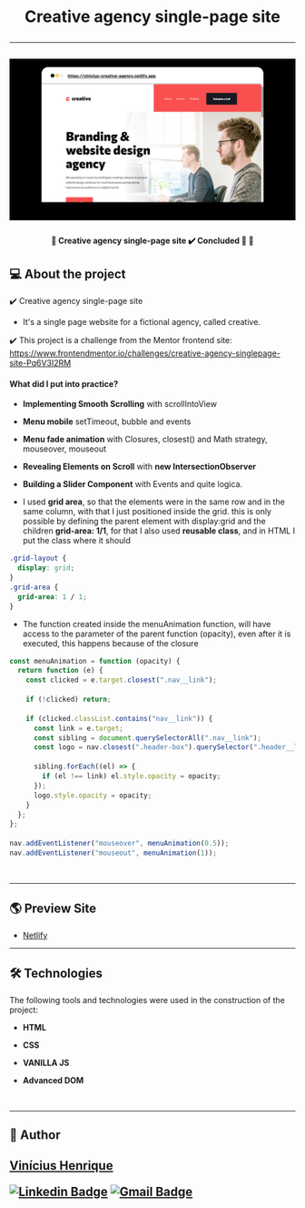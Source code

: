 </p>
<h1 align="center"> 
    Creative agency single-page site
 <br> 
    <hr>
    <img alt="bankist" title="" src="readme/apr.png"/>
</h1>

<h4 align="center"> 
	🚧 Creative agency single-page site
 ✔️ Concluded 🚀 🚧
</h4>

## 💻 About the project

✔️ Creative agency single-page site

- It's a single page website for a fictional agency, called creative.

✔️ This project is a challenge from the Mentor frontend site: https://www.frontendmentor.io/challenges/creative-agency-singlepage-site-Pq6V3I2RM

<h4>What did I put into practice?</h4>

- <b>Implementing Smooth Scrolling</b> with scrollIntoView

- <b>Menu mobile</b> setTimeout, bubble and events

- <b>Menu fade animation</b> with Closures, closest() and Math strategy, mouseover, mouseout

- <b>Revealing Elements on Scroll</b> with <b>new IntersectionObserver</b>

- <b>Building a Slider Component</b> with Events and quite logica.

- I used <b>grid area</b>, so that the elements were in the same row and in the same column, with that I just positioned inside the grid. this is only possible by defining the parent element with display:grid and the children <b>grid-area: 1/1</b>, for that I also used <b>reusable class</b>, and in HTML I put the class where it should

```css
.grid-layout {
  display: grid;
}
.grid-area {
  grid-area: 1 / 1;
}
```

- The function created inside the menuAnimation function, will have access to the parameter of the parent function (opacity), even after it is executed, this happens because of the closure

```js
const menuAnimation = function (opacity) {
  return function (e) {
    const clicked = e.target.closest(".nav__link");

    if (!clicked) return;

    if (clicked.classList.contains("nav__link")) {
      const link = e.target;
      const sibling = document.querySelectorAll(".nav__link");
      const logo = nav.closest(".header-box").querySelector(".header__logo");

      sibling.forEach((el) => {
        if (el !== link) el.style.opacity = opacity;
      });
      logo.style.opacity = opacity;
    }
  };
};

nav.addEventListener("mouseover", menuAnimation(0.5));
nav.addEventListener("mouseout", menuAnimation(1));
```

<img alt="" title="" src="readme/nivel.svg"/>

---

## 🌎 Preview Site

- [Netlify](https://vinicius-creative-agency.netlify.app)

---

## 🛠 Technologies

The following tools and technologies were used in the construction of the project:

- **HTML**

- **CSS**

- **VANILLA JS**

- **Advanced DOM**

<!-- - **FLEXBOX** -->

<!-- - **CSS GRID** -->

<!-- - **METODOLOGIA BEM** -->

<!-- - **MEDIA QUERIES** -->

<!-- - **FIGMA** -->

<!-- - **[Leaflet](https://react-leaflet.js.org/en/)**
- **[React Leaflet](https://react-leaflet.js.org/)**
- **[React Dropzone](https://github.com/react-dropzone/react-dropzone)**

> Veja o arquivo [package.json](https://github.com/tgmarinho/README-ecoleta/blob/master/web/package.json)

#### [](https://github.com/tgmarinho/Ecoleta#server-nodejs--typescript)**Server** ([NodeJS](https://nodejs.org/en/) + [TypeScript](https://www.typescriptlang.org/))

- **[Express](https://expressjs.com/)**
- **[CORS](https://expressjs.com/en/resources/middleware/cors.html)**
- **[KnexJS](http://knexjs.org/)**
- **[SQLite](https://github.com/mapbox/node-sqlite3)**
- **[ts-node](https://github.com/TypeStrong/ts-node)**
- **[dotENV](https://github.com/motdotla/dotenv)**
- **[Multer](https://github.com/expressjs/multer)**
- **[Celebrate](https://github.com/arb/celebrate)**
- **[Joi](https://github.com/hapijs/joi)**

> Veja o arquivo [package.json](https://github.com/tgmarinho/README-ecoleta/blob/master/server/package.json)

#### [](https://github.com/tgmarinho/Ecoleta#mobile-react-native--typescript)**Mobile** ([React Native](http://www.reactnative.com/) + [TypeScript](https://www.typescriptlang.org/))

- **[Expo](https://expo.io/)**
- **[Expo Google Fonts](https://github.com/expo/google-fonts)**
- **[React Navigation](https://reactnavigation.org/)**
- **[React Native Maps](https://github.com/react-native-community/react-native-maps)**
- **[Expo Constants](https://docs.expo.io/versions/latest/sdk/constants/)**
- **[React Native SVG](https://github.com/react-native-community/react-native-svg)**
- **[Axios](https://github.com/axios/axios)**
- **[Expo Location](https://docs.expo.io/versions/latest/sdk/location/)**
- **[Expo Mail Composer](https://docs.expo.io/versions/latest/sdk/mail-composer/)**

> Veja o arquivo [package.json](https://github.com/tgmarinho/README-ecoleta/blob/master/mobile/package.json)

#### [](https://github.com/tgmarinho/Ecoleta#utilit%C3%A1rios)**Utilitários**

- Protótipo: **[Figma](https://www.figma.com/)** → **[Protótipo (Ecoleta)](https://www.figma.com/file/1SxgOMojOB2zYT0Mdk28lB/Ecoleta)**
- API: **[IBGE API](https://servicodados.ibge.gov.br/api/docs/localidades?versao=1)** → **[API de UFs](https://servicodados.ibge.gov.br/api/docs/localidades?versao=1#api-UFs-estadosGet)**, **[API de Municípios](https://servicodados.ibge.gov.br/api/docs/localidades?versao=1#api-Municipios-estadosUFMunicipiosGet)**
- Maps: **[Leaflet](https://react-leaflet.js.org/en/)**
- Editor: **[Visual Studio Code](https://code.visualstudio.com/)** → Extensions: **[SQLite](https://marketplace.visualstudio.com/items?itemName=alexcvzz.vscode-sqlite)**
- Markdown: **[StackEdit](https://stackedit.io/)**, **[Markdown Emoji](https://gist.github.com/rxaviers/7360908)**
- Commit Conventional: **[Commitlint](https://github.com/conventional-changelog/commitlint)**
- Teste de API: **[Insomnia](https://insomnia.rest/)**
- Ícones: **[Feather Icons](https://feathericons.com/)**, **[Font Awesome](https://fontawesome.com/)**
- Fontes: **[Ubuntu](https://fonts.google.com/specimen/Ubuntu)**, **[Roboto](https://fonts.google.com/specimen/Roboto)**

---

## 👨‍💻 Contribuidores

💜 Um super thanks 👏 para essa galera que fez esse produto sair do campo da ideia e entrar nas lojas de aplicativos :)

<table>
  <tr>
    <td align="center"><a href="https://rocketseat.com.br"><img style="border-radius: 50%;" src="https://avatars2.githubusercontent.com/u/2254731?s=400&u=0ba16a79456c2f250e7579cb388fa18c5c2d7d65&v=4" width="100px;" alt=""/><br /><sub><b>Diego Fernandes</b></sub></a><br /><a href="https://rocketseat.com.br/" title="Rocketseat">👨‍🚀</a></td>
    <td align="center"><a href="https://rocketseat.com.br"><img style="border-radius: 50%;" src="https://avatars1.githubusercontent.com/u/4669899?s=460&u=806503605676192b5d0c363e4490e13d8127ed64&v=4" width="100px;" alt=""/><br /><sub><b>Cleiton Souza</b></sub></a><br /><a href="https://rocketseat.com.br/" title="Rocketseat">👨‍🚀</a></td>
    <td align="center"><a href="https://rocketseat.com.br"><img style="border-radius: 50%;" src="https://avatars2.githubusercontent.com/u/861751?s=460&v=4" width="100px;" alt=""/><br /><sub><b>Robson Marques</b></sub></a><br /><a href="https://rocketseat.com.br/" title="Rocketseat">👨‍🚀</a></td>
    <td align="center"><a href="https://rocketseat.com.br"><img style="border-radius: 50%;" src="https://avatars3.githubusercontent.com/u/16831337?s=460&v=4" width="100px;" alt=""/><br /><sub><b>Claudio Orlandi</b></sub></a><br /><a href="https://rocketseat.com.br/" title="Rocketseat">🚀</a></td>
    <td align="center"><a href="https://rocketseat.com.br"><img style="border-radius: 50%;" src="https://avatars2.githubusercontent.com/u/37725197?s=460&u=446439436524c37f66e41f35b607dbb70358d5e4&v=4" width="100px;" alt=""/><br /><sub><b>Vinícios Fraga</b></sub></a><br /><a href="https://rocketseat.com.br/" title="Rocketseat">🚀</a></td>
    <td align="center"><a href="https://rocketseat.com.br"><img style="border-radius: 50%;" src="https://avatars3.githubusercontent.com/u/26551306?s=460&u=18446655ccae6c2a29eb177a104ecf32f029aa3a&v=4" width="100px;" alt=""/><br /><sub><b>Hugo Duarte</b></sub></a><br /><a href="https://rocketseat.com.br/" title="Rocketseat">🚀</a>  <a href="https://blog.rocketseat.com.br/" title="Blog">🌐</a></td>

  </tr>
  <tr>
    <td align="center"><a href="https://rocketseat.com.br"><img style="border-radius: 50%;" src="https://avatars0.githubusercontent.com/u/39345247?s=460&u=cdff2624a327a43e2765112a54e966a06eac6d79&v=4" width="100px;" alt=""/><br /><sub><b>Joseph Oliveira</b></sub></a><br /><a href="https://rocketseat.com.br/" title="Rocketseat">🚀</a></td>
    <td align="center"><a href="https://rocketseat.com.br"><img style="border-radius: 50%;" src="https://avatars0.githubusercontent.com/u/10366880?s=460&u=59e93e1752e9d2ece4b7d8e129d60caba9c94207&v=4" width="100px;" alt=""/><br /><sub><b>Guilherme Rodz</b></sub></a><br /><a href="https://rocketseat.com.br/" title="Rocketseat">🚀</a></td>
    <td align="center"><a href="https://rocketseat.com.br"><img style="border-radius: 50%;" src="https://avatars2.githubusercontent.com/u/6643122?s=460&u=1e9e1f04b76fb5374e6a041f5e41dce83f3b5d92&v=4" width="100px;" alt=""/><br /><sub><b>Mayk Brito</b></sub></a><br /><a href="https://rocketseat.com.br/" title="Rocketseat">🚀</a></td>
    <td align="center"><a href="https://rocketseat.com.br"><img style="border-radius: 50%;" src="https://avatars2.githubusercontent.com/u/7268910?s=460&u=0b5d9df4232e70fa66ea9f130fad4260378323de&v=4" width="100px;" alt=""/><br /><sub><b>João Paulo</b></sub></a><br /><a href="https://rocketseat.com.br/" title="Rocketseat">🚀</a></td>
    <td align="center"><a href="https://rocketseat.com.br"><img style="border-radius: 50%;" src="https://avatars2.githubusercontent.com/u/14251143?s=460&u=340ed1d854bbacc22b9a3210a18a1f589a28bc40&v=4" width="100px;" alt=""/><br /><sub><b>Luke Morales</b></sub></a><br /><a href="https://rocketseat.com.br/" title="Rocketseat">🚀</a></td>
     <td align="center"><a href="https://rocketseat.com.br"><img style="border-radius: 50%;" src="https://avatars0.githubusercontent.com/u/5151405?s=460&u=1dbcf0e89087c2dc902d3331b90e532db1543d2b&v=4" width="100px;" alt=""/><br /><sub><b>Luiz Batanero</b></sub></a><br /><a href="https://rocketseat.com.br/" title="Rocketseat">🚀</a></td>

  </tr>
</table>

## 💪 Como contribuir para o projeto

1. Faça um **fork** do projeto.
2. Crie uma nova branch com as suas alterações: `git checkout -b my-feature`
3. Salve as alterações e crie uma mensagem de commit contando o que você fez: `git commit -m "feature: My new feature"`
4. Envie as suas alterações: `git push origin my-feature`
   > Caso tenha alguma dúvida confira este [guia de como contribuir no GitHub](./CONTRIBUTING.md)

--- -->
<br>

---

## 🦸 Author

<a href="https://www.frontendmentor.io/profile/viniciushenrique2015">
  <!-- <img style="border-radius: 50%;" src="./assets/img/avatar.jpg" width="100px;" alt=""/> -->
 <sub><h2 style="font-style: normal; color:">Vinícius Henrique</></sub>
 <br />

<!-- [![Twitter Badge](https://img.shields.io/badge/-@tgmarinho-1ca0f1?style=flat-square&labelColor=1ca0f1&logo=twitter&logoColor=white&link=https://twitter.com/tgmarinho)](https://twitter.com/tgmarinho)  -->

[![Linkedin Badge](https://img.shields.io/badge/-Vinícius-blue?style=flat-square&logo=Linkedin&logoColor=white&link=https://https://www.linkedin.com/in/vinícius-henrique-7a2533229/)](https://www.linkedin.com/in/vinícius-henrique-7a2533229/)
[![Gmail Badge](https://img.shields.io/badge/-viniciush2015@gmail.com-c14438?style=flat-square&logo=Gmail&logoColor=white&link=mailto:viniciush2015@gmail.com)](mailto:viniciush2015@gmail.com)

<!-- ## 📝 Licença

Este projeto esta sobe a licença [MIT](./LICENSE).

Feito com ❤️ por Thiago Marinho 👋🏽 [Entre em contato!](https://www.linkedin.com/in/tgmarinho/)

---

## Versões do README

[Português 🇧🇷](./README.md) | [Inglês sem emojis 🇺🇸](./README-en.md) | [Portugues sem logo 🇧🇷](./README-sem-logo.md) -->
